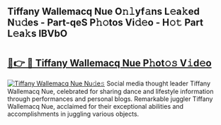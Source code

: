 ## Tiffany Wallemacq Nue O𝚗𝚕yf𝚊ns L𝚎a𝚔ed N𝚞𝚍es - Part-qeS P𝚑𝚘tos Vi𝚍𝚎o - H𝚘𝚝 Part L𝚎a𝚔s lBVbO

# <h2><a href="http://kf25l6.oniu.top/?m=Tiffany+Wallemacq+Nue">🔗👉 🔴 Tiffany Wallemacq Nue P𝚑ot𝚘𝚜 V𝚒d𝚎o</a></h2>

[![Tiffany Wallemacq Nue Nu𝚍e𝚜](https://i.imgur.com/0qMVB7G.gif)](http://kf25l6.oniu.top/?m=Tiffany+Wallemacq+Nue)
Social media thought leader Tiffany Wallemacq Nue, celebrated for sharing dance and lifestyle information through performances and personal blogs. Remarkable juggler Tiffany Wallemacq Nue, acclaimed for their exceptional abilities and accomplishments in juggling various objects.  
